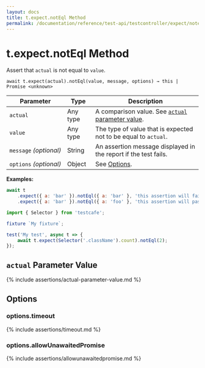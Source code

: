 ```yaml
---
layout: docs
title: t.expect.notEql Method
permalink: /documentation/reference/test-api/testcontroller/expect/noteql.html
---
```

# t.expect.notEql Method

Assert that `actual` is not equal to `value`.

```text
await t.expect(actual).notEql(value, message, options) → this | Promise <unknown>
```

Parameter              | Type                                              | Description
---------------------- | ------------------------------------------------- | ------------------------------------------------------------------------------------------------------------------
`actual`             | Any type | A comparison value. See [`actual` parameter value](#actual-parameter-value).
`value`             | Any type | The type of value that is expected not to be equal to `actual`.
`message`&#160;*(optional)* | String   | An assertion message displayed in the report if the test fails.
`options`&#160;*(optional)* | Object   | See [Options](#options).

**Examples:**

```js
await t
    .expect({ a: 'bar' }).notEql({ a: 'bar' }, 'this assertion will fail')
    .expect({ a: 'bar' }).notEql({ a: 'foo' }, 'this assertion will pass');
```

```js
import { Selector } from 'testcafe';

fixture `My fixture`;

test('My test', async t => {
    await t.expect(Selector('.className').count).notEql(2);
});
```

## `actual` Parameter Value

{% include assertions/actual-parameter-value.md %}

## Options

### options.timeout

{% include assertions/timeout.md %}

### options.allowUnawaitedPromise

{% include assertions/allowunawaitedpromise.md %}
